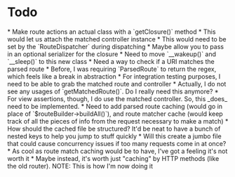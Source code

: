 <h1>Todo</h1>
* Make route actions an actual class with a `getClosure()` method
  * This would let us attach the matched controller instance
      * This would need to be set by the `RouteDispatcher` during dispatching
  * Maybe allow you to pass in an optional serializer for the closure
  * Need to move `__wakeup()` and `__sleep()` to this new class
* Need a way to check if a URI matches the parsed route
  * Before, I was requiring `ParsedRoute` to return the regex, which feels like a break in abstraction
* For integration testing purposes, I need to be able to grab the matched route and controller
  * Actually, I do not see any usages of `getMatchedRoute()`.  Do I really need this anymore?
  * For view assertions, though, I do use the matched controller.  So, this _does_ need to be implemented.
* Need to add parsed route caching (would go in place of `$routeBuilder->buildAll()`), and route matcher cache (would keep track of all the pieces of info from the request necessary to make a match)
  * How should the cached file be structured?  It'd be neat to have a bunch of nested keys to help you jump to stuff quickly
      * Will this create a jumbo file that could cause concurrency issues if too many requests come in at once?
      * As cool as route match caching would be to have, I've got a feeling it's not worth it
      * Maybe instead, it's worth just "caching" by HTTP methods (like the old router).  NOTE:  This is how I'm now doing it